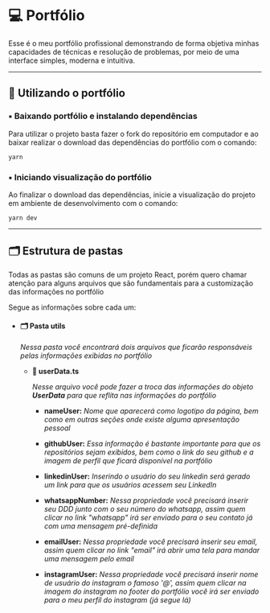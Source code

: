   
  

💻 Portfólio
============

Esse é o meu portfólio profissional demonstrando de forma objetiva minhas capacidades de técnicas e resolução de problemas, por meio de uma interface simples, moderna e intuitiva.

  
  

* * *

  
  

🎲 Utilizando o portfólio
---------------------

### ▪️ Baixando portfólio e instalando dependências

Para utilizar o projeto basta fazer o fork do repositório em computador e ao baixar realizar o download das dependências do portfólio com o comando:

```
yarn
```

### ▪️ Iniciando visualização do portfólio

Ao finalizar o download das dependências, inicie a visualização do projeto em ambiente de desenvolvimento com o comando:

```
yarn dev
```

  
  

* * *

🗂 Estrutura de pastas
----------------------

Todas as pastas são comuns de um projeto React, porém quero chamar atenção para alguns arquivos que são fundamentais para a customização das informações no portfólio

Segue as informações sobre cada um:

*   #### 🗂 Pasta utils
    
    _Nessa pasta você encontrará dois arquivos que ficarão responsáveis pelas informações exibidas no portfólio_
    
    *   **📄 userData.ts**
        
        _Nesse arquivo você pode fazer a troca das informações do objeto **UserData** para que reflita nas informações do portfólio_
        
        *   **nameUser:** _Nome que aparecerá como logotipo da página, bem como em outras seções onde existe alguma apresentação pessoal_
            
        *   **githubUser:** _Essa informação é bastante importante para que os repositórios sejam exibidos, bem como o link do seu github e a imagem de perfil que ficará disponível na portfólio_
            
        *   **linkedinUser:** _Inserindo o usuário do seu linkedin será gerado um link para que os usuários acessem seu LinkedIn_
            
        *   **whatsappNumber:** _Nessa propriedade você precisará inserir seu DDD junto com o seu número do whatsapp, assim quem clicar no link "whatsapp" irá ser enviado para o seu contato já com uma mensagem pré-definida_

        *   **emailUser:** _Nessa propriedade você precisará inserir seu email, assim quem clicar no link "email" irá abrir uma tela para mandar uma mensagem pelo email_

        *   **instagramUser:** _Nessa propriedade você precisará inserir nome de usuário do instagram o famoso '@', assim quem clicar na imagem do instagram no footer do portfólio você irá ser enviado para o meu perfil do instagram (já segue lá)_
